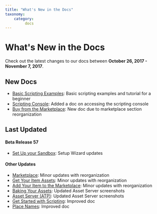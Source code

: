 ```yaml
---
title: "What's New in the Docs"
taxonomy:
    category:
         docs
---
```


# What's New in the Docs

Check out the latest changes to our docs between **October 26, 2017 - November 7, 2017**.

## New Docs
* [Basic Scripting Examples](../learn-with-us/scripting-basics): Basic scripting examples and tutorial for a beginner
* [Scripting Console](../create-and-explore/all-about-scripting/scripting-console): Added a doc on accessing the scripting console
* [Buy from the Marketplace](../create-and-explore/marketplace/buy): New doc due to marketplace section reorganization




## Last Updated
#### Beta Release 57
* [Set Up your Sandbox](/create-and-explore/start-working-in-your-sandbox/set-up-your-sandbox#configure-your-domain’s-security-settings): Setup Wizard updates


#### Other Updates 
- [Marketplace](../create-and-explore/marketplace): Minor updates with reorganization
- [Get Your Item Assets](../create-and-explore/marketplace/add-new-item/get-assets): Minor updates with reorganization
- [Add Your Item to the Marketplace](../create-and-explore/marketplace/add-new-item/add-item): Minor updates with reorganization
- [Baking Your Assets](../create-and-explore/start-working-in-your-sandbox/assignment-clients/baking): Updated Asset Server screenshots
- [Asset Server (ATP)](../create-and-explore/start-working-in-your-sandbox/assignment-clients): Updated Asset Server screenshots
- [Get Started with Scripting](../learn-with-us/get-started-with-scripting): Improved doc
- [Place Names](../create-and-explore/start-working-in-your-sandbox/place-names): Improved doc






